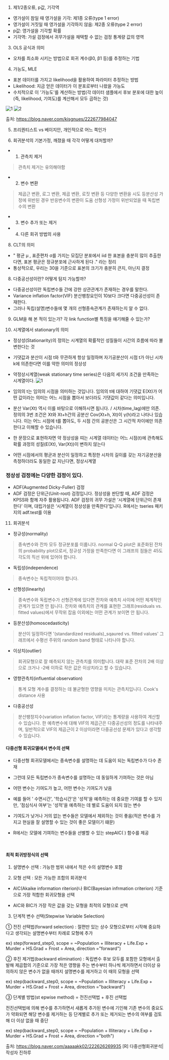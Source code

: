1. 제1/2종오류, p값, 기각역
- 영가설이 참일 때 영가설을 기각: 제1종 오류(type 1 error)
- 영가설이 거짓일 때 영가설을 기각하지 않음: 제2종 오류(type 2 error)
- p값: 영가설을 기각할 확률 
- 기각역: 가설 검정에서 귀무가설을 채택할 수 없는 검정 통계량 값의 영역
  
3. OLS 공식과 의미
- 오차를 최소화 시키는 방법으로 회귀 계수(β0, β1 등)를 추정하는 기법

4. 가능도, MLE
- 표본 데이터를 가지고 likelihood을 활용하여 파라미터 추정하는 방법
- Likelihood: 지금 얻은 데이터가 이 분포로부터 나왔을 가능도
- 수치적으로 이 '가능도'를 계산하는 방법(각 데이터 샘플에서 후보 분포에 대한 높이(즉, likelihood, 기여도)를 계산해서 모두 곱하는 것)

![1](https://github.com/jaeb0129/R-programming/assets/63768509/0d5c067b-887f-42dc-b087-d7172cd450eb)
![2](https://github.com/jaeb0129/R-programming/assets/63768509/dbaa8716-df9e-44a4-952e-273d4af7fe53)

출처: https://blog.naver.com/kisgnues/222677984047

5. 프리퀀티스트 vs 베이지안, 개인적으로 어느 쪽인가

6. 회귀분석의 기본가정, 깨졌을 때 각각 어떻게 대처할까?
- 1) 관측치 제거
> 관측치 제거는 유의해야함

- 2) 변수 변환
> 제곱근 변환, 로그 변환, 제곱 변환, 로짓 변환 등 다양한 변환을 시도
등분산성 가정에 위반된 경우 반응변수의 변환이 도움
선형성 가정이 위반되었을 때 독립변수의 변환

- 3) 변수 추가 또는 제거
- 4) 다른 회귀 방법의 사용

8. CLT의 의미
- " 평균 μ , 표준편차 σ를 가지는 모집단 분포에서 iid 한 표본을 충분히 많이 추출한다면, 표본 평균은 정규분포에 근사하게 된다 ." 라는 정리
- 통상적으로, 우리는 30을 기준으로 표본의 크기가 충분히 큰지, 아닌지 결정

8. 다중공선성이란? 어떻게 탐지 가능할까?
- 다중공선성이란 독립변수들 간에 강한 상관관계가 존재하는 경우를 말한다.
- Variance inflation factor(VIF) 분산팽창요인이 10보다 크다면 다중공선성이 존재한다.
- 그러나 독립(설명)변수들에 몇 개의 선형종속관계가 존재하는지 알 수 없다.

9. GLM을 해 본 적이 있는가? 각 link function별 특징을 얘기해줄 수 있는가?

10. 시계열에서 stationary의 의미
- 정상성(Stationarity)의 정의는 시계열의 확률적인 성질들이 시간의 흐름에 따라 불변한다는 것
- 기댓값과 분산이 시점 t와 무관하게 항상 일정하며 자기공분산이 시점 t가 아닌 시차 k에 의존한다면 이를 약한 의미의 정상성

- 약정상시계열(weak stationary time series)은 다음의 세가지 조건을 만족하는 시계열이다.
![1](https://github.com/jaeb0129/baseball/assets/63768509/58b41381-ae70-4526-9446-c38bf942dc62)
- 임의의 t는 임의의 시점을 의미하는 것입니다. 임의의 t에 대하여 기댓값 E(Xt)가 어떤 값이라는 의미는 어느 시점을 뽑아서 보더라도 기댓값이 같다는 의미입니다.
- 분산 Var(Xt) 역시 이를 바탕으로 이해하시면 됩니다. / 시차(time_lag)에만 의존. 정의의 3번 조건은 Xt와 Xt+h간의 공분산 Cov(Xt+h, Xt)이 γ(h)라고 나타나 있습니다. 이는 어느 시점에 t를 뽑아도, 두 시점 간의 공분산은 그 시간적 차이에만 의존한다고 이해할 수 있습니다.
- 한 문장으로 표현하자면 약 정상성을 띠는 시계열 데이터는 어느 시점(t)에 관측해도 확률 과정의 성질(E(Xt), Var(Xt))이 변하지 않는다
- 어떤 시점에서의 평균과 분산이 일정하고 특정한 시차의 길이를 갖는 자기공분산을 측정하더라도 동일한 값 지닌다면, 정상시계열

### 정상성 검정에는 다양한 검정이 있다.
- ADF(Augmented Dicky-Fuller) 검정
- ADF 검정은 단위근(Unit-root) 검정입니다. 정상성을 판단할 때, ADF 검정은 KPSS와 함께 자주 활용됩니다. ADF 검정의 귀무 가설은 ‘시계열에 단위근이 존재한다’ 이며, 대립가설은 ‘시계열이 정상성을 만족한다’입니다. R에서는 tseries 패키지의 adf.test를 이용

  
11. 회귀분석
- 정규성(normality)
> 종속변수와 잔차 모두 정규분포를 이룹니다. normal Q-Q plot은 표준화된 잔차의 probability plot으로서, 정규성 가정을 만족한다면 이 그래프의 점들은 45도 각도의 직선 위에 있어야 합니다.

- 독립성(independence)
> 종속변수는 독립적이어야 합니다.

- 선형성(linearity)
>종속변수와 독립변수가 선형관계에 있다면 잔차와 예측치 사이에 어떤 체계적인 관계가 있으면 안 됩니다. 잔차와 예측치의 관계를 표현한 그래프(residuals vs. fitted values)에서 무작위 잡음 이외에는 어떤 관계가 보이면 안 됩니다.

- 등분산성(homoscedasticity)
> 분산이 일정하다면 '(standardized residuals)_sqaured vs. fitted values' 그래프에서 수평선 주위의 random band 형태로 나타나야 합니다.

- 이상치(outlier)
> 회귀모형으로 잘 예측되지 않는 관측치를 의미합니다. 대략 표준 잔차의 2배 이상으로 크거나 -2배 이하로 작은 값은 이상치라고 할 수 있습니다.


- 영향관측치(influential observation)
> 통계 모형 계수를 결정하는 데 불균형한 영향을 미치는 관측치입니다. Cook's distance 사용

- 다중공선성
> 분산팽창지수(variation inflation factor, VIF)라는 통계량을 사용하여 계산할 수 있습니다. 한 예측변수에 대해 VIF의 제곱근은 다중공선성의 정도를 나타내주며, 일반적으로 VIF의 제곱근이 2 이상이라면 다중공선성 문제가 있다고 생각할 수 있습니다.

#### 다중선형 회귀모델에서 변수의 선택
- 다중선형 회귀모델에서는 종속변수를 설명하는 데 도움이 되는 독립변수가 다수 존재
- 그런데 모든 독립변수가 종속변수를 설명하는 데 동일하게 기여하는 것은 아님
- 어떤 변수는 기여도가 높고, 어떤 변수는 기여도가 낮음

- 예를 들어 ' 수면시간', '학습시간'은 '성적'을 예측하는 데 중요한 기여를 할 수 있지만, '점심식사 여부'는 '성적'을 예측하는 데 별로 도움이 되지 않는 변수
- 기여도가 낮거나 거의 없는 변수들은 모델에서 제외하는 것이 좋음(적은 변수를 가지고 현실을 잘 설명할 수 있는 것이 좋은 모델이기 떄문)
- R에서는 모델에 기여하는 변수들을 선별할 수 있는 stepAIC( ) 함수를 제공

​
#### 최적 회귀방정식의 선택

 1) 설명변수 선택 : 가능한 범위 내에서 적은 수의 설명변수 포함

 2) 모형 선택 : 모든 가능한 조합의 회귀분석

  - AIC(Akaike information riterion)나 BIC(Bayesian infrmation criterion) 기준으로 가장 적합한 회귀모형을 선택

  - AIC와 BIC가 가장 작은 값을 갖는 모형을 최적의 모형으로 선택

 3) 단계적 변수 선택(Stepwise Variable Selection)

  ① 전진 선택법(forward selection) : 절편만 있는 상수 모형으로부터 시작해 중요하다고 생각되는 설명변수부터 차례로 모형에 추가

ex) step(forward_step0, scope = ~Population + Illiteracy + Life.Exp + Murder + HS.Grad + Frost + Area, direction ="forward")

 ② 후진 제거법(backward elimination) : 독립변수 후보 모두를 포함한 모형에서 출발해 제곱합의 기준으로 가장 적은 영향을 주는 변수부터 하나씩 제거하면서 더이상 유의하지 않은 변수가 없을 때까지 설명변수를 제거하고 이 때의 모형을 선택 

ex) step(backward_step0, scope = ~Population + Illiteracy + Life.Exp + Murder + HS.Grad + Frost + Area, direction ="backward")

③ 단계별 방법(st epwise method) = 전진선택법 + 후진 선택법

  전진선택법에 의해 변수를 추가하면서 새롭게 추가된 변수에 기인해 기존 변수의 중요도가 약화되면 해당 변수를 제거하는 등 단계별로 추가 또는 제거되는 변수의 여부를 검토해 더 이상 없을 때 중단 

ex) step(backward_step0, scope = ~Population + Illiteracy + Life.Exp + Murder + HS.Grad + Frost + Area, direction ="both")

출처: https://blog.naver.com/aaaaakk02/222626269935
[R] 다중선형회귀분석|작성자 진하루

